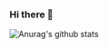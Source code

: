 ### Hi there 👋

![Anurag's github stats](https://github-readme-stats.vercel.app/api?username=busson&count_private=true&show_icons=true&include_all_commits=true)

<!--
**Busson/busson** is a ✨ _special_ ✨ repository because its `README.md` (this file) appears on your GitHub profile.

Here are some ideas to get you started:

- 🔭 I’m currently working on ...
- 🌱 I’m currently learning ...
- 👯 I’m looking to collaborate on ...
- 🤔 I’m looking for help with ...
- 💬 Ask me about ...
- 📫 How to reach me: ...
- 😄 Pronouns: ...
- ⚡ Fun fact: ...
-->
